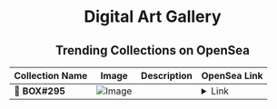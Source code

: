 <div align="center">

# Digital Art Gallery

## Trending Collections on OpenSea

| Collection Name                       | Image                                                                                     | Description                       | OpenSea Link                                                                                          |
|---------------------------------------|-------------------------------------------------------------------------------------------|-----------------------------------|--------------------------------------------------------------------------------------------------------|
| **🎁 BOX#295** | ![Image](https://i.seadn.io/s/raw/files/f48c0e6b51972b7d05bded38ee15bc9c.png?w=500&auto=format?w=200&auto=format) |  | <details><summary>Link</summary>[🎁 BOX#295](https://opensea.io/collection/box-295-1)</details> |

</div>